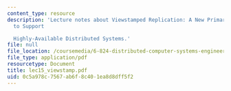 ```yaml
---
content_type: resource
description: 'Lecture notes about Viewstamped Replication: A New Primary Copy Method
  to Support

  Highly-Available Distributed Systems.'
file: null
file_location: /coursemedia/6-824-distributed-computer-systems-engineering-spring-2006/0c5a978c7567ab6f8c401ea8d8dff5f2_lec15_viewstamp.pdf
file_type: application/pdf
resourcetype: Document
title: lec15_viewstamp.pdf
uid: 0c5a978c-7567-ab6f-8c40-1ea8d8dff5f2
---
```

